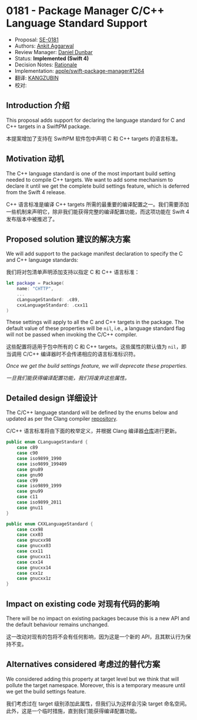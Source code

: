 # 0181 - Package Manager C/C++ Language Standard Support

* Proposal: [SE-0181](0181-package-manager-cpp-language-version.md)
* Authors: [Ankit Aggarwal](https://github.com/aciidb0mb3r)
* Review Manager: [Daniel Dunbar](https://github.com/ddunbar)
* Status: **Implemented (Swift 4)**
* Decision Notes: [Rationale](https://lists.swift.org/pipermail/swift-evolution/Week-of-Mon-20170717/038142.html)
* Implementation: [apple/swift-package-manager#1264](https://github.com/apple/swift-package-manager/pull/1264)
* 翻译: [KANGZUBIN](https://github.com/kangzubin)
* 校对: 

## Introduction 介绍

This proposal adds support for declaring the language standard for C and C++
targets in a SwiftPM package.

本提案增加了支持在 SwiftPM 软件包中声明 C 和 C++ targets 的语言标准。

## Motivation 动机

The C++ language standard is one of the most important build setting needed to
compile C++ targets. We want to add some mechanism to declare it until we get
the complete build settings feature, which is deferred from the Swift 4 release.

C++ 语言标准是编译 C++ targets 所需的最重要的编译配置之一。我们需要添加一些机制来声明它，除非我们能获得完整的编译配置功能，而这项功能在 Swift 4 发布版本中被推迟了。

## Proposed solution 建议的解决方案

We will add support to the package manifest declaration to specify the C and C++
language standards:

我们将对包清单声明添加支持以指定 C 和 C++ 语言标准：

```swift
let package = Package(
    name: "CHTTP",
    ...
    cLanguageStandard: .c89,
    cxxLanguageStandard: .cxx11
)
```

These settings will apply to all the C and C++ targets in the package. The
default value of these properties will be `nil`, i.e., a language standard flag
will not be passed when invoking the C/C++ compiler.

这些配置将适用于包中所有的 C 和 C++ targets。这些属性的默认值为 `nil`，即当调用 C/C++ 编译器时不会传递相应的语言标准标识符。

_Once we get the build settings feature, we will deprecate these properties._

_一旦我们能获得编译配置功能，我们将废弃这些属性。_

## Detailed design 详细设计

The C/C++ language standard will be defined by the enums below and
updated as per the Clang compiler [repository](https://github.com/llvm-mirror/clang/blob/master/include/clang/Frontend/LangStandards.def).

C/C++ 语言标准将由下面的枚举定义，并根据 Clang 编译器[仓库](https://github.com/llvm-mirror/clang/blob/master/include/clang/Frontend/LangStandards.def)进行更新。

```swift
public enum CLanguageStandard {
    case c89
    case c90
    case iso9899_1990
    case iso9899_199409
    case gnu89
    case gnu90
    case c99
    case iso9899_1999
    case gnu99
    case c11
    case iso9899_2011
    case gnu11
}

public enum CXXLanguageStandard {
    case cxx98
    case cxx03
    case gnucxx98
    case gnucxx03
    case cxx11
    case gnucxx11
    case cxx14
    case gnucxx14
    case cxx1z
    case gnucxx1z
}
```
## Impact on existing code 对现有代码的影响

There will be no impact on existing packages because this is a new API and the
default behaviour remains unchanged.

这一改动对现有的包将不会有任何影响，因为这是一个新的 API，且其默认行为保持不变。

## Alternatives considered 考虑过的替代方案

We considered adding this property at target level but we think that will
pollute the target namespace. Moreover, this is a temporary measure until we get
the build settings feature.

我们考虑过在 target 级别添加此属性，但我们认为这样会污染 target 命名空间。此外，这是一个临时措施，直到我们能获得编译配置功能。


